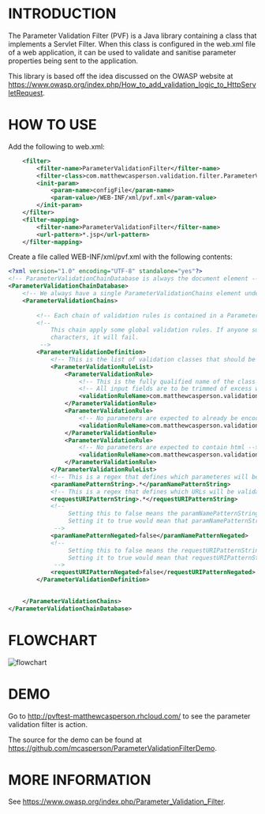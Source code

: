 INTRODUCTION
============

The Parameter Validation Filter (PVF) is a Java library containing a class that implements a Servlet Filter. When this class is configured in the web.xml file of a web application, it can be used to validate and sanitise parameter properties being sent to the application.

This library is based off the idea discussed on the OWASP website at https://www.owasp.org/index.php/How_to_add_validation_logic_to_HttpServletRequest.

HOW TO USE
==========

Add the following to web.xml:
```xml
	<filter>
		<filter-name>ParameterValidationFilter</filter-name>
		<filter-class>com.matthewcasperson.validation.filter.ParameterValidationFilter</filter-class>
		<init-param>
			<param-name>configFile</param-name>
			<param-value>/WEB-INF/xml/pvf.xml</param-value>
		</init-param>
	</filter>
	<filter-mapping>
		<filter-name>ParameterValidationFilter</filter-name>
		<url-pattern>*.jsp</url-pattern>
	</filter-mapping>
```	
Create a file called WEB-INF/xml/pvf.xml with the following contents:
```xml
<?xml version="1.0" encoding="UTF-8" standalone="yes"?>
<!-- ParameterValidationChainDatabase is always the document element -->
<ParameterValidationChainDatabase>
	<!-- We always have a single ParameterValidationChains element under the parent -->
    <ParameterValidationChains>
    	
    	<!-- Each chain of validation rules is contained in a ParameterValidationDefinition element -->
    	<!-- 
    		This chain apply some global validation rules. If anyone supplies encoded or params with HTML
    		characters, it will fail.
    	 -->
        <ParameterValidationDefinition>
        	<!-- This is the list of validation classes that should be applied to matching parameters -->
            <ParameterValidationRuleList>
                <ParameterValidationRule>
                	<!-- This is the fully qualified name of the class used to apply the validation rule -->
                	<!-- All input fields are to be trimmed of excess whitespace -->
                    <validationRuleName>com.matthewcasperson.validation.ruleimpl.TrimTextValidationRule</validationRuleName>
                </ParameterValidationRule>
                <ParameterValidationRule>
                	<!-- No parameters are expected to already be encoded -->
                    <validationRuleName>com.matthewcasperson.validation.ruleimpl.FailIfNotCanonicalizedValidationRule</validationRuleName>
                </ParameterValidationRule>
                <ParameterValidationRule>
                	<!-- No parameters are expected to contain html -->
                    <validationRuleName>com.matthewcasperson.validation.ruleimpl.FailIfContainsHTMLValidationRule</validationRuleName>
                </ParameterValidationRule>
            </ParameterValidationRuleList>
            <!-- This is a regex that defines which parameteres will be validated by the classes above -->
            <paramNamePatternString>.*</paramNamePatternString>
            <!-- This is a regex that defines which URLs will be validated by the classes above -->
            <requestURIPatternString>.*</requestURIPatternString>
            <!--
            	 Setting this to false means the paramNamePatternString has to match the param name.
            	 Setting it to true would mean that paramNamePatternString would have to *not* match the param name.
             -->          
            <paramNamePatternNegated>false</paramNamePatternNegated>
            <!--
            	 Setting this to false means the requestURIPatternString has to match the uri.
            	 Setting it to true would mean that requestURIPatternString would have to *not* match the uri name.
             -->
            <requestURIPatternNegated>false</requestURIPatternNegated>
        </ParameterValidationDefinition>        

        
    </ParameterValidationChains>
</ParameterValidationChainDatabase>
```

FLOWCHART
=========

![flowchart](https://raw.githubusercontent.com/AutoGeneral/ParameterValidationFilter/master/flowchart.png)

DEMO
====

Go to http://pvftest-matthewcasperson.rhcloud.com/ to see the parameter validation filter is action.

The source for the demo can be found at https://github.com/mcasperson/ParameterValidationFilterDemo.

MORE INFORMATION
================

See https://www.owasp.org/index.php/Parameter_Validation_Filter.